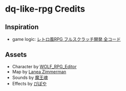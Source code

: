 # dq-like-rpg Credits

## Inspiration
- game logic: [レトロ風RPG フルスクラッチ開発 全コード](https://crocro.com/circle/event/comike/96/index.html)

## Assets

* Character by [WOLF_RPG_Editor](https://silsec.sakura.ne.jp/WolfRPGEditor/)
* Map by [Lanea Zimmerman](https://sharm.itch.io/tiny16)
* Sounds by [魔王魂](https://maou.audio/)
* Effects by [ぴぽや](http://piposozai.blog76.fc2.com)